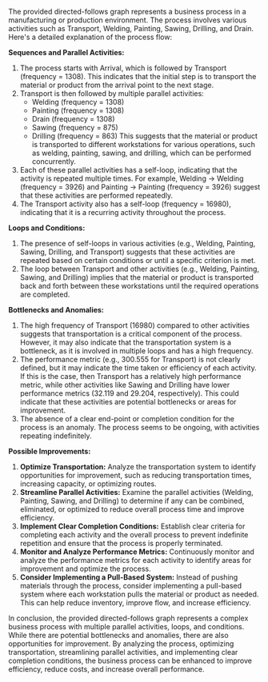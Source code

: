 The provided directed-follows graph represents a business process in a manufacturing or production environment. The process involves various activities such as Transport, Welding, Painting, Sawing, Drilling, and Drain. Here's a detailed explanation of the process flow:

**Sequences and Parallel Activities:**

1. The process starts with Arrival, which is followed by Transport (frequency = 1308). This indicates that the initial step is to transport the material or product from the arrival point to the next stage.
2. Transport is then followed by multiple parallel activities:
	* Welding (frequency = 1308)
	* Painting (frequency = 1308)
	* Drain (frequency = 1308)
	* Sawing (frequency = 875)
	* Drilling (frequency = 863)
This suggests that the material or product is transported to different workstations for various operations, such as welding, painting, sawing, and drilling, which can be performed concurrently.
3. Each of these parallel activities has a self-loop, indicating that the activity is repeated multiple times. For example, Welding -> Welding (frequency = 3926) and Painting -> Painting (frequency = 3926) suggest that these activities are performed repeatedly.
4. The Transport activity also has a self-loop (frequency = 16980), indicating that it is a recurring activity throughout the process.

**Loops and Conditions:**

1. The presence of self-loops in various activities (e.g., Welding, Painting, Sawing, Drilling, and Transport) suggests that these activities are repeated based on certain conditions or until a specific criterion is met.
2. The loop between Transport and other activities (e.g., Welding, Painting, Sawing, and Drilling) implies that the material or product is transported back and forth between these workstations until the required operations are completed.

**Bottlenecks and Anomalies:**

1. The high frequency of Transport (16980) compared to other activities suggests that transportation is a critical component of the process. However, it may also indicate that the transportation system is a bottleneck, as it is involved in multiple loops and has a high frequency.
2. The performance metric (e.g., 300.555 for Transport) is not clearly defined, but it may indicate the time taken or efficiency of each activity. If this is the case, then Transport has a relatively high performance metric, while other activities like Sawing and Drilling have lower performance metrics (32.119 and 29.204, respectively). This could indicate that these activities are potential bottlenecks or areas for improvement.
3. The absence of a clear end-point or completion condition for the process is an anomaly. The process seems to be ongoing, with activities repeating indefinitely.

**Possible Improvements:**

1. **Optimize Transportation:** Analyze the transportation system to identify opportunities for improvement, such as reducing transportation times, increasing capacity, or optimizing routes.
2. **Streamline Parallel Activities:** Examine the parallel activities (Welding, Painting, Sawing, and Drilling) to determine if any can be combined, eliminated, or optimized to reduce overall process time and improve efficiency.
3. **Implement Clear Completion Conditions:** Establish clear criteria for completing each activity and the overall process to prevent indefinite repetition and ensure that the process is properly terminated.
4. **Monitor and Analyze Performance Metrics:** Continuously monitor and analyze the performance metrics for each activity to identify areas for improvement and optimize the process.
5. **Consider Implementing a Pull-Based System:** Instead of pushing materials through the process, consider implementing a pull-based system where each workstation pulls the material or product as needed. This can help reduce inventory, improve flow, and increase efficiency.

In conclusion, the provided directed-follows graph represents a complex business process with multiple parallel activities, loops, and conditions. While there are potential bottlenecks and anomalies, there are also opportunities for improvement. By analyzing the process, optimizing transportation, streamlining parallel activities, and implementing clear completion conditions, the business process can be enhanced to improve efficiency, reduce costs, and increase overall performance.
